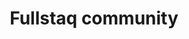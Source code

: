 ---
title: Fullstaq community
type: partner
draft: false
category: community
order: 4
logo: /images/partners/fullstaq.png
website: https://www.meetup.com/fullstaq/
---
